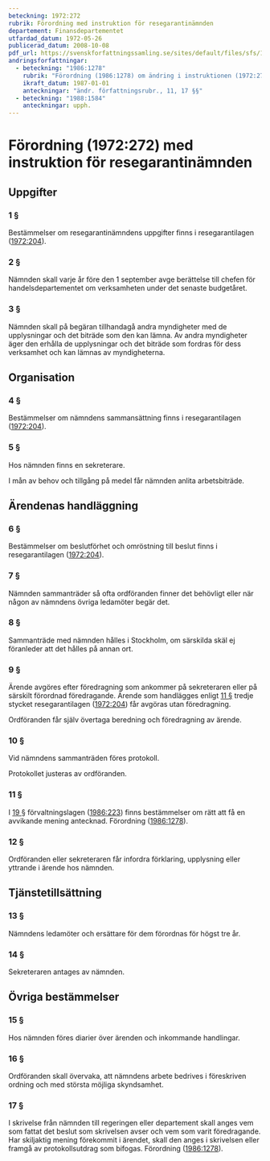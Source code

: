 ```yaml
---
beteckning: 1972:272
rubrik: Förordning med instruktion för resegarantinämnden
departement: Finansdepartementet
utfardad_datum: 1972-05-26
publicerad_datum: 2008-10-08
pdf_url: https://svenskforfattningssamling.se/sites/default/files/sfs/1972-05/SFS1972-272.pdf
andringsforfattningar:
  - beteckning: "1986:1278"
    rubrik: "Förordning (1986:1278) om ändring i instruktionen (1972:272) för resegaranti- nämnden"
    ikraft_datum: 1987-01-01
    anteckningar: "ändr. författningsrubr., 11, 17 §§"
  - beteckning: "1988:1584"
    anteckningar: upph.
---
```


# Förordning (1972:272) med instruktion för resegarantinämnden

## Uppgifter

### 1 §

Bestämmelser om resegarantinämndens uppgifter finns i resegarantilagen ([1972:204](https://selex.se/eli/sfs/1972/204)).

### 2 §

Nämnden skall varje år före den 1 september avge berättelse till chefen för handelsdepartementet om verksamheten under det senaste budgetåret.

### 3 §

Nämnden skall på begäran tillhandagå andra myndigheter med de upplysningar och det biträde som den kan lämna. Av andra myndigheter äger den erhålla de upplysningar och det biträde som fordras för dess verksamhet och kan lämnas av myndigheterna.

## Organisation

### 4 §

Bestämmelser om nämndens sammansättning finns i resegarantilagen ([1972:204](https://selex.se/eli/sfs/1972/204)).

### 5 §

Hos nämnden finns en sekreterare.

I mån av behov och tillgång på medel får nämnden anlita arbetsbiträde.

## Ärendenas handläggning

### 6 §

Bestämmelser om beslutförhet och omröstning till beslut finns i resegarantilagen ([1972:204](https://selex.se/eli/sfs/1972/204)).

### 7 §

Nämnden sammanträder så ofta ordföranden finner det behövligt eller när någon av nämndens övriga ledamöter begär det.

### 8 §

Sammanträde med nämnden hålles i Stockholm, om särskilda skäl ej föranleder att det hålles på annan ort.

### 9 §

Ärende avgöres efter föredragning som ankommer på sekreteraren eller på särskilt förordnad föredragande. Ärende som handlägges enligt [11 §](#11) tredje stycket resegarantilagen ([1972:204](https://selex.se/eli/sfs/1972/204)) får avgöras utan föredragning.

Ordföranden får själv övertaga beredning och föredragning av ärende.

### 10 §

Vid nämndens sammanträden föres protokoll.

Protokollet justeras av ordföranden.

### 11 §

I [19 §](#19) förvaltningslagen ([1986:223](https://selex.se/eli/sfs/1986/223)) finns bestämmelser om rätt att få en avvikande mening antecknad. Förordning ([1986:1278](https://selex.se/eli/sfs/1986/1278)).

### 12 §

Ordföranden eller sekreteraren får infordra förklaring, upplysning eller yttrande i ärende hos nämnden.

## Tjänstetillsättning

### 13 §

Nämndens ledamöter och ersättare för dem förordnas för högst tre år.

### 14 §

Sekreteraren antages av nämnden.

## Övriga bestämmelser

### 15 §

Hos nämnden föres diarier över ärenden och inkommande handlingar.

### 16 §

Ordföranden skall övervaka, att nämndens arbete bedrives i föreskriven ordning och med största möjliga skyndsamhet.

### 17 §

I skrivelse från nämnden till regeringen eller departement skall anges vem som fattat det beslut som skrivelsen avser och vem som varit föredragande. Har skiljaktig mening förekommit i ärendet, skall den anges i skrivelsen eller framgå av protokollsutdrag som bifogas. Förordning ([1986:1278](https://selex.se/eli/sfs/1986/1278)).